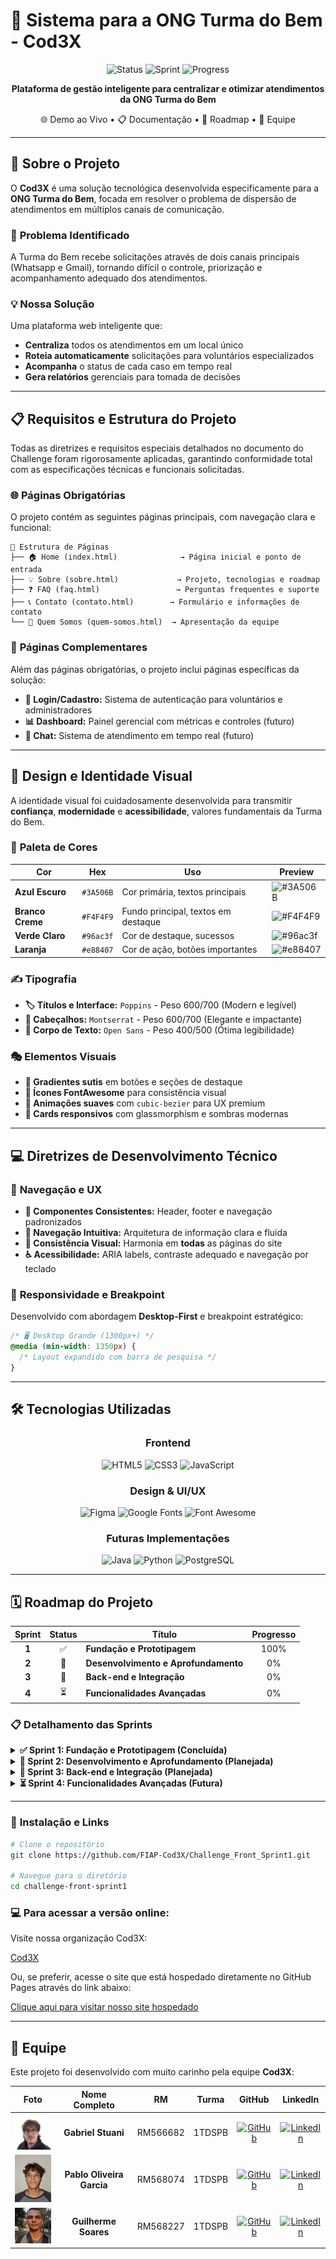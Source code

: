 # 🚀 Sistema para a ONG Turma do Bem - Cod3X

<div align="center">

![Status](https://img.shields.io/badge/Status-Em%20Desenvolvimento-yellow?style=for-the-badge)
![Sprint](https://img.shields.io/badge/Sprint-1%2F4%20Concluídas-success?style=for-the-badge)
![Progress](https://img.shields.io/badge/Progresso-25%25-blue?style=for-the-badge)

**Plataforma de gestão inteligente para centralizar e otimizar atendimentos da ONG Turma do Bem**

🌐 Demo ao Vivo • 📋 Documentação • 🎯 Roadmap • 👥 Equipe

</div>

---

## 📖 Sobre o Projeto

O **Cod3X** é uma solução tecnológica desenvolvida especificamente para a **ONG Turma do Bem**, focada em resolver o problema de dispersão de atendimentos em múltiplos canais de comunicação. 

### 🎯 **Problema Identificado**
A Turma do Bem recebe solicitações através de dois canais principais (Whatsapp e Gmail), tornando difícil o controle, priorização e acompanhamento adequado dos atendimentos.

### 💡 **Nossa Solução**
Uma plataforma web inteligente que:
- **Centraliza** todos os atendimentos em um local único
- **Roteia automaticamente** solicitações para voluntários especializados
- **Acompanha** o status de cada caso em tempo real
- **Gera relatórios** gerenciais para tomada de decisões

---

## 📋 Requisitos e Estrutura do Projeto

Todas as diretrizes e requisitos especiais detalhados no documento do Challenge foram rigorosamente aplicadas, garantindo conformidade total com as especificações técnicas e funcionais solicitadas.

### 🌐 **Páginas Obrigatórias**

O projeto contém as seguintes páginas principais, com navegação clara e funcional:

```
📁 Estrutura de Páginas
├── 🏠 Home (index.html)              → Página inicial e ponto de entrada
├── 💡 Sobre (sobre.html)             → Projeto, tecnologias e roadmap
├── ❓ FAQ (faq.html)                 → Perguntas frequentes e suporte
├── 📞 Contato (contato.html)        → Formulário e informações de contato
└── 👥 Quem Somos (quem-somos.html)  → Apresentação da equipe
```

### 📱 **Páginas Complementares**

Além das páginas obrigatórias, o projeto inclui páginas específicas da solução:

- **🔐 Login/Cadastro:** Sistema de autenticação para voluntários e administradores
- **📊 Dashboard:** Painel gerencial com métricas e controles (futuro)
- **💬 Chat:** Sistema de atendimento em tempo real (futuro)

---

## 🎨 Design e Identidade Visual

A identidade visual foi cuidadosamente desenvolvida para transmitir **confiança**, **modernidade** e **acessibilidade**, valores fundamentais da Turma do Bem.

### 🎨 **Paleta de Cores**

<div align="center">

| Cor | Hex | Uso | Preview |
|-----|-----|-----|---------|
| **Azul Escuro** | `#3A506B` | Cor primária, textos principais | ![#3A506B](https://img.shields.io/badge/AZUL%20ESCURO-%233A506B) |
| **Branco Creme** | `#F4F4F9` | Fundo principal, textos em destaque | ![#F4F4F9](https://img.shields.io/badge/BRANCO%20CREME-%23F4F4F9) |
| **Verde Claro** | `#96ac3f` | Cor de destaque, sucessos | ![#96ac3f](https://img.shields.io/badge/VERDE%20CLARO-%2396ac3f) |
| **Laranja** | `#e88407` | Cor de ação, botões importantes | ![#e88407](https://img.shields.io/badge/LARANJA-%23e88407) |

</div>

### ✍️ **Tipografia**

- **🏷️ Títulos e Interface:** `Poppins` - Peso 600/700 (Modern e legível)
- **📰 Cabeçalhos:** `Montserrat` - Peso 600/700 (Elegante e impactante)  
- **📝 Corpo de Texto:** `Open Sans` - Peso 400/500 (Ótima legibilidade)

### 🎭 **Elementos Visuais**

- **🎨 Gradientes sutis** em botões e seções de destaque
- **🎯 Ícones FontAwesome** para consistência visual
- **💫 Animações suaves** com `cubic-bezier` para UX premium
- **📱 Cards responsivos** com glassmorphism e sombras modernas

---

## 💻 Diretrizes de Desenvolvimento Técnico

### 🧭 **Navegação e UX**

- **🧩 Componentes Consistentes:** Header, footer e navegação padronizados
- **🎯 Navegação Intuitiva:** Arquitetura de informação clara e fluida
- **🎨 Consistência Visual:** Harmonia em **todas** as páginas do site
- **♿ Acessibilidade:** ARIA labels, contraste adequado e navegação por teclado

### 📱 **Responsividade e Breakpoint**

Desenvolvido com abordagem **Desktop-First** e breakpoint estratégico:

```css
/* 🖥️ Desktop Grande (1300px+) */
@media (min-width: 1350px) {
  /* Layout expandido com barra de pesquisa */
}
```

---

## 🛠️ Tecnologias Utilizadas

<div align="center">

### **Frontend**
![HTML5](https://img.shields.io/badge/HTML5-E34F26?style=for-the-badge&logo=html5&logoColor=white)
![CSS3](https://img.shields.io/badge/CSS3-E74D89?style=for-the-badge&logo=dribbble&logoColor=white)
![JavaScript](https://img.shields.io/badge/JavaScript-F7DF1E?style=for-the-badge&logo=javascript&logoColor=black)

### **Design & UI/UX**
![Figma](https://img.shields.io/badge/Figma-F24E1E?style=for-the-badge&logo=figma&logoColor=white)
![Google Fonts](https://img.shields.io/badge/Google%20Fonts-4285F4?style=for-the-badge&logo=google&logoColor=white)
![Font Awesome](https://img.shields.io/badge/Font%20Awesome-339AF0?style=for-the-badge&logo=fontawesome&logoColor=white)

### **Futuras Implementações**
![Java](https://img.shields.io/badge/Java-ED8B00?style=for-the-badge&logo=openjdk&logoColor=white)
![Python](https://img.shields.io/badge/Python-3776AB?style=for-the-badge&logo=python&logoColor=white)
![PostgreSQL](https://img.shields.io/badge/PostgreSQL-316192?style=for-the-badge&logo=postgresql&logoColor=white)

</div>

---

## 🗓️ Roadmap do Projeto

<div align="center">

| Sprint | Status | Título | Progresso |
|:------:|:------:|--------|:---------:|
| **1** | ✅ | **Fundação e Prototipagem** | 100% |
| **2** | 🔄 | **Desenvolvimento e Aprofundamento** | 0% |
| **3** | 🔄 | **Back-end e Integração** | 0% |
| **4** | ⏳ | **Funcionalidades Avançadas** | 0% |

</div>

### 📋 **Detalhamento das Sprints**

<details>
<summary><strong>✅ Sprint 1: Fundação e Prototipagem (Concluída)</strong></summary>

**🎯 Objetivo:** Planejar a solução, criar estrutura visual inicial e validar o conceito.

**📦 Entregas:**
- ✅ Documentação da visão do projeto e pitch
- ✅ Site estático (versão desktop) com páginas principais
- ✅ Modelagem conceitual do banco de dados (ER)
- ✅ Modelagem de classes do sistema (UML)
- ✅ Protótipo Python simulando funcionalidades chave
- ✅ Modelagem inicial do Chatbot

</details>

<details>
<summary><strong>🔄 Sprint 2: Desenvolvimento e Aprofundamento (Planejada)</strong></summary>

**🎯 Objetivo:** Tornar o site interativo e responsivo, implementar lógica de negócio.

**📦 Entregas:**
- 🔄 Responsividade completa para mobile e tablet
- 🔄 Interatividade com JavaScript (validação de formulários)
- 🔄 Implementação das classes Java
- 🔄 Modelo Lógico Relacional do banco de dados
- 🔄 Business Model Canvas e Mapa de Empatia

</details>

<details>
<summary><strong>🔄 Sprint 3: Back-end e Integração (Planejada)</strong></summary>

**🎯 Objetivo:** Construir back-end, criar API e conectar front-end ao banco.

**📦 Entregas Previstas:**
- 🔄 API REST para gerenciar atendimentos e usuários
- 🔄 Implementação física do banco (PostgreSQL/MySQL)
- 🔄 Conexão da aplicação com banco de dados
- 🔄 Páginas dinâmicas consumindo dados da API
- 🔄 Sistema de login e autenticação

</details>

<details>
<summary><strong>⏳ Sprint 4: Funcionalidades Avançadas (Futura)</strong></summary>

**🎯 Objetivo:** Finalizar com integrações externas e preparar implantação.

**📦 Entregas Previstas:**
- ⏳ Integração com APIs Gmail e WhatsApp
- ⏳ Dashboards gerenciais com gráficos dinâmicos
- ⏳ Sistema de chat ao vivo na plataforma
- ⏳ Testes completos de ponta-a-ponta
- ⏳ Implantação em serviço de nuvem

</details>

---
### 🔧 **Instalação e Links** 

```bash
# Clone o repositório
git clone https://github.com/FIAP-Cod3X/Challenge_Front_Sprint1.git

# Navegue para o diretório
cd challenge-front-sprint1
```
### 💻 **Para acessar a versão online:**

Visite nossa organização Cod3X:

[Cod3X](https://github.com/FIAP-Cod3X)

Ou, se preferir, acesse o site que está hospedado diretamente no GitHub Pages através do link abaixo:

[Clique aqui para visitar nosso site hospedado](https://pabloedinha.github.io/Challenge_Front_Sprint1/index.html)

---

## 👥 Equipe

Este projeto foi desenvolvido com muito carinho pela equipe **Cod3X**:

<div align="center">

| Foto | Nome Completo | RM | Turma | GitHub | LinkedIn |
|:----:|:-------------:|:--:|:-----:|:------:|:--------:|
| <img src="./assets/img/gabriel.jpg" width="80"> | **Gabriel Stuani** | RM566682 | 1TDSPB | [![GitHub](https://img.shields.io/badge/GitHub-181717?style=flat&logo=github)](https://github.com/Gstuani) | [![LinkedIn](https://img.shields.io/badge/LinkedIn-0A66C2?style=flat&logo=linkedin)](https://www.linkedin.com/in/gabriel-stuani-b20930324/) |
| <img src="./assets/img/pablo.jpg" width="80"> | **Pablo Oliveira Garcia** | RM568074 | 1TDSPB | [![GitHub](https://img.shields.io/badge/GitHub-181717?style=flat&logo=github)](https://github.com/pabloedinha) | [![LinkedIn](https://img.shields.io/badge/LinkedIn-0A66C2?style=flat&logo=linkedin)](https://www.linkedin.com/in/pabloedinha/) |
| <img src="assets/img/guilherme.jpeg" width="80"> | **Guilherme Soares** | RM568227 | 1TDSPB | [![GitHub](https://img.shields.io/badge/GitHub-181717?style=flat&logo=github)](https://github.com/Guilherme-Soares00) | [![LinkedIn](https://img.shields.io/badge/LinkedIn-0A66C2?style=flat&logo=linkedin)](https://www.linkedin.com/in/guilherme-soares-3936b8333/) |

</div>

